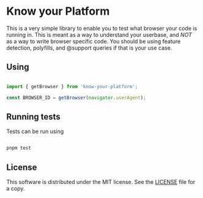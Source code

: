 # Know your Platform

This is a very simple library to enable you to test what browser your code is running in. This is meant as a way to understand your userbase, and *NOT* as a way to write browser specific code. You should be using feature detection, polyfills, and @support queries if that is your use case. 

## Using

```js

import { getBrowser } from 'know-your-platform';

const BROWSER_ID = getBrowser(navigator.userAgent);

```

## Running tests

Tests can be run using 

```bash

pnpm test

```


## License

This software is distributed under the MIT license. See the [LICENSE](/LICENSE) file for a copy. 